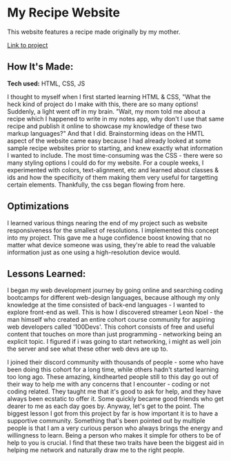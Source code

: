 # My Recipe Website
This website features a recipe made originally by my mother.

[Link to project](shamshasan0.github.io/dessert-recipe)

## How It's Made:

**Tech used:** HTML, CSS, JS

I thought to myself when I first started learning HTML & CSS, "What the heck kind of project do I make with this, there are so many options! Suddenly, a light went off in my brain. "Wait, my mom told me about a recipe which I happened to write in my notes app, why don't I use that same recipe and publish it online to showcase my knowledge of these two markup languages?" 
And that I did. Brainstorming ideas on the HMTL aspect of the website came easy because I had already looked at some sample recipe websites prior to starting, and knew exactly what information I wanted to include.
The most time-consuming was the CSS - there were so many styling options I could do for my website. For a couple weeks, I experimented with colors, text-alignment, etc and learned about classes & ids and how the specificity of them making them very useful for targetting certain elements. Thankfully, the css began flowing from here.

## Optimizations
I learned various things nearing the end of my project such as website responsiveness for the smallest of resolutions. I implemented this concept into my project. This gave me a huge confidence boost knowing that no matter what device someone was using, they're able to read the valuable information just as one using a high-resolution device would.

## Lessons Learned:

I began my web development journey by going online and searching coding bootcamps for different web-design languages, because although my only knowledge at the time consisted of back-end languages - I wanted to explore front-end as well. 
This is how I discovered streamer Leon Noel - the man himself who created an entire cohort course community for aspiring web developers called '100Devs'.
This cohort consists of free and useful content that touches on more than just programming - networking being an explicit topic. I figured if i was going to start networking, i might as well join the server and see what these other web devs are up to. 

I joined their discord community with thousands of people - some who have been doing this cohort for a long time, while others hadn't started learning too long ago. 
These amazing, kindhearted people still to this day go out of their way to help me with any concerns that I encounter - coding or not coding related. They taught me that it's good to ask for help, and they have always been ecstatic to offer it. Some quickly became good friends who get dearer to me as each day goes by.
Anyway, let's get to the point. The biggest lesson I got from this project by far is how important it is to have a supportive community. Something that's been pointed out by multiple people is that I am a very curious person who always brings the energy and willingness to learn. Being a person who makes it simple for others to be of help to you is crucial. I find that these two traits have been the biggest aid in helping me network and naturally draw me to the right people.






